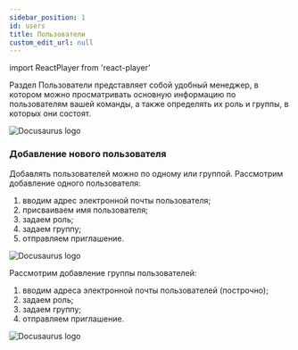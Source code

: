 ```yaml
---
sidebar_position: 1
id: users
title: Пользователи
custom_edit_url: null
---
```

import ReactPlayer from 'react-player'

Раздел Пользователи представляет собой удобный менеджер, в котором можно просматривать основную информацию по пользователям вашей команды, а также определять их роль и группы, в которых они состоят.

![Docusaurus logo](/img/2-cloud/2-users/eng/users-1.png)

### Добавление нового пользователя

Добавлять пользователей можно по одному или группой. 
Рассмотрим добавление одного пользователя:
1. вводим адрес электронной почты пользователя;
2. присваиваем имя пользователя;
3. задаем роль;
4. задаем группу;
5. отправляем приглашение.

![Docusaurus logo](/img/2-cloud/2-users/eng/users-2.png)

Рассмотрим добавление группы пользователей:
1. вводим адреса электронной почты пользователей (построчно);
2. задаем роль;
3. задаем группу;
4. отправляем приглашение.

![Docusaurus logo](/img/2-cloud/2-users/eng/users-3.png)
